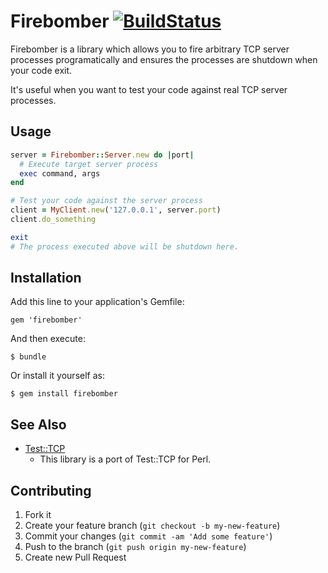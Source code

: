 # Firebomber [![BuildStatus](https://secure.travis-ci.org/kentaro/firebomber.png)](http://travis-ci.org/kentaro/firebomber)

Firebomber is a library which allows you to fire arbitrary TCP server processes programatically and ensures the processes are shutdown when your code exit.

It's useful when you want to test your code against real TCP server processes.

## Usage

```ruby
server = Firebomber::Server.new do |port|
  # Execute target server process
  exec command, args
end

# Test your code against the server process
client = MyClient.new('127.0.0.1', server.port)
client.do_something

exit
# The process executed above will be shutdown here.
```

## Installation

Add this line to your application's Gemfile:

    gem 'firebomber'

And then execute:

    $ bundle

Or install it yourself as:

    $ gem install firebomber

## See Also

  * [Test::TCP](https://metacpan.org/module/Test::TCP)
    * This library is a port of Test::TCP for Perl.

## Contributing

1. Fork it
2. Create your feature branch (`git checkout -b my-new-feature`)
3. Commit your changes (`git commit -am 'Add some feature'`)
4. Push to the branch (`git push origin my-new-feature`)
5. Create new Pull Request
